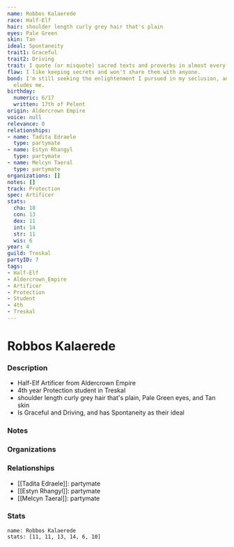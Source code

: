 ```yaml
---
name: Robbos Kalaerede
race: Half-Elf
hair: shoulder length curly grey hair that's plain
eyes: Pale Green
skin: Tan
ideal: Spontaneity
trait1: Graceful
trait2: Driving
trait: I quote (or misquote) sacred texts and proverbs in almost every situation.
flaw: I like keeping secrets and won't share them with anyone.
bond: I'm still seeking the enlightenment I pursued in my seclusion, and it still
  eludes me.
birthday:
  numeric: 6/17
  written: 17th of Pelent
origin: Aldercrown Empire
voice: null
relevance: 0
relationships:
- name: Tadita Edraele
  type: partymate
- name: Estyn Rhangyl
  type: partymate
- name: Melcyn Taeral
  type: partymate
organizations: []
notes: []
track: Protection
spec: Artificer
stats:
  cha: 10
  con: 13
  dex: 11
  int: 14
  str: 11
  wis: 6
year: 4
guild: Treskal
partyID: 7
tags:
- Half-Elf
- Aldercrown_Empire
- Artificer
- Protection
- Student
- 4th
- Treskal
---
```

# Robbos Kalaerede
### Description
- Half-Elf Artificer from Aldercrown Empire
- 4th year Protection student in Treskal
- shoulder length curly grey hair that's plain, Pale Green eyes, and Tan skin
- Is Graceful and Driving, and has Spontaneity as their ideal

### Notes

### Organizations

### Relationships
- [[Tadita Edraele]]: partymate
- [[Estyn Rhangyl]]: partymate
- [[Melcyn Taeral]]: partymate

### Stats
```statblock
name: Robbos Kalaerede
stats: [11, 11, 13, 14, 6, 10]
```
